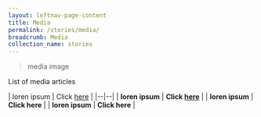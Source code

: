```yaml
---
layout: leftnav-page-content
title: Media
permalink: /stories/media/
breadcrumb: Media
collection_name: stories
---
```

> media image

List of media articles

| loren ipsum | Click [here](/media-content-placeholder/
) |
|--|--|
| **loren ipsum** | **Click [here](/media-content-placeholder/
)** |
| **loren ipsum** | **Click here** |
| **loren ipsum** | **Click here** |
